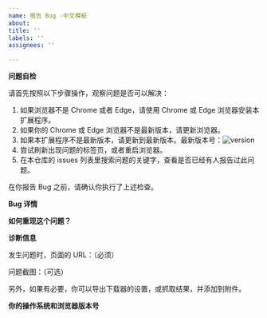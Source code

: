 ```yaml
---
name: 报告 Bug -中文模板
about: 
title: ''
labels: ''
assignees: ''

---
```


**问题自检**

请首先按照以下步骤操作，观察问题是否可以解决：

1. 如果浏览器不是 Chrome 或者 Edge，请使用 Chrome 或 Edge 浏览器安装本扩展程序。
2. 如果你的 Chrome 或 Edge 浏览器不是最新版本，请更新浏览器。
3. 如果本扩展程序不是最新版本，请更新到最新版本。最新版本号：![version](https://img.shields.io/github/v/release/xuejianxianzun/PixivBatchDownloader)
4. 尝试刷新出现问题的标签页，或者重启浏览器。
5. 在本仓库的 issues 列表里搜索问题的关键字，查看是否已经有人报告过此问题。

在你报告 Bug 之前，请确认你执行了上述检查。

**Bug 详情**

**如何重现这个问题？**

**诊断信息**

发生问题时，页面的 URL：（必须）

问题截图：（可选）

另外，如果有必要，你可以导出下载器的设置，或抓取结果，并添加到附件。

**你的操作系统和浏览器版本号**
